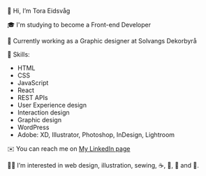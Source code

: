 👋 Hi, I’m Tora Eidsvåg

:mortar_board: I'm studying to become a Front-end Developer

:briefcase: Currently working as a Graphic designer at Solvangs Dekorbyrå

:gem: Skills:
- HTML
- CSS
- JavaScript
- React
- REST APIs
- User Experience design
- Interaction design
- Graphic design
- WordPress
- Adobe: XD, Illustrator, Photoshop, InDesign, Lightroom

:envelope: You can reach me on [My LinkedIn page](https://www.linkedin.com/in/toraoeidsvag)

:ok_woman: I’m interested in web design, illustration, sewing, :coffee:, :wine_glass:, :beer: and :cake:.
